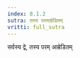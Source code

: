 ```yaml
---
index: 8.1.2
sutra: तस्य परमाम्रेडितम्‌
vritti: full_sutra
---
```


सर्वस्य द्वे, तस्य परम् आम्रेडितम् 